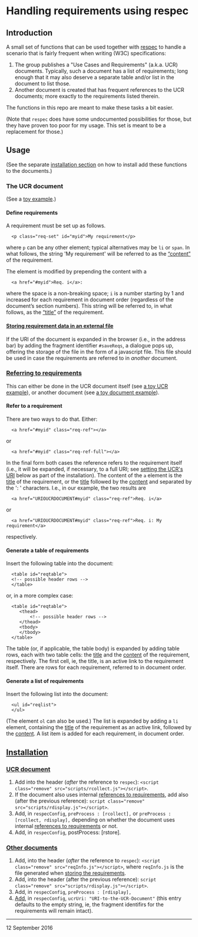 # Handling requirements using respec

## Introduction

A small set of functions that can be used together with [respec](https://github.com/w3c/respec) to handle a scenario that is fairly frequent when writing (W3C) specifications:

1. The group publishes a  "Use Cases and Requirements" (a.k.a. UCR) documents. Typically, such a document has a list of requirements; long enough that it may also deserve a separate table and/or list in the document to list those.
2. Another document is created that has frequent references to the UCR documents; more exactly to the requirements listed therein.

The functions in this repo are meant to make these tasks a bit easier.

(Note that `respec` does have some undocumented possibilities for those, but they have proven  too poor for my usage. This set is meant to be a replacement for those.)

## Usage

(See the separate [installation section](#install) on how to install add these functions to the documents.)

### The UCR document

(See a [toy example](examples/ucr.html).)

#### Define requirements

A requirement must be set up as follows.

```
  <p class="req-set" id="myid">My requirement</p>
```


where `p` can be any other element; typical alternatives may be `li` or `span`. In what follows, the string 'My requirement' will be referred to as the [“content”](id:content) of the requirement.

The element is modified by prepending the content with a


```
  <a href="#myid">Req. i</a>:
```


where the space is a non-breaking space; `i` is a number starting by 1 and increased for each requirement in document order (regardless of the document’s section numbers). This string will be referred to, in what follows, as the [“title”](id:title) of the requirement.

####  [Storing requirement data in an external file](id:storage)

If the URI of the document is expanded in the browser (i.e., in the address bar) by adding the fragment identifier `#saveReqs`, a dialogue pops up, offering the storage of the file in the form of a javascript file. This file should be used in case the requirements are referred to in _another_ document.

### [Referring to requirements](id:referring)

This can either be done in the UCR document itself (see [a toy UCR example](examples/ucr.html)), or another document (see [a toy document example](examples/reqrefer.html)).

#### Refer to a requirement

There are two ways to do that. Either:


```
  <a href="#myid" class="req-ref"></a>
```


or

```
  <a href="#myid" class="req-ref-full"></a>
```


In the final form both cases the reference refers to the requirement itself (i.e., it will be expanded, if necessary, to a full URI; see [setting the UCR's URI](#ucruri) below as part of the installation). The content of the `a` element is the [title](#title) of the requirement, or the [title](#title) followed by the [content](#content) and separated by the ': ' characters. I.e., in our example, the two results are

```
  <a href="URIOUCRDOCUMENT#myid" class="req-ref">Req. i</a>
```

or

```
  <a href="URIOUCRDOCUMENT#myid" class="req-ref">Req. i: My requirement</a>
```

respectively.

#### Generate a table of requirements

Insert the following table into the document:

```
  <table id="reqtable">
  <!-- possible header rows -->
  </table>
```

or, in a more complex case:

```
  <table id="reqtable">
     <thead>
         <!-- possible header rows -->
     </thead>
     <tbody>
     </tbody>
  </table>
 ```

The table (or, if applicable, the table body) is expanded by adding table rows, each with two table cells: the [title](#title) and the [content](#content) of the requirement, respectively. The first cell, ie, the title, is an active link to the requirement itself. There are rows for each requirement, referred to in document order.

#### Generate a list of requirements

Insert the following list into the document:

```
  <ul id="reqlist">
  </ul>
```

(The element `ol` can also be used.) The list is expanded by adding a `li` element, containing the [title](#title) of the requirement as an active link, followed by the [content](#content). A list item is added for each requirement, in document order.

## [Installation](id:install)

### [UCR document](id:install_ucr)

1. Add into the header (*after* the reference to `respec`): `<script class="remove" src="scripts/rcollect.js"></script>`.
2. If the document also uses internal [references to requirements](#referring), add also (after the previous reference): `script class="remove" src="scripts/rdisplay.js"></script>`.
3. Add, in `respecConfig`, `preProcess : [rcollect],` or `preProcess : [rcollect, rdisplay],` depending on whether the document uses internal [references to requirements](#referring) or not.
4. Add, in `respecConfig`, postProcess: [rstore].

### [Other documents](id:install_other)

1. Add, into the header (*after* the reference to `respec`): `<script class="remove" src="reqInfo.js"></script>`, where `reqInfo.js` is the file generated when [storing the requirements](#storage).
2. Add, into the header (after the previous reference): `script class="remove" src="scripts/rdisplay.js"></script>`.
3. Add, in `respecConfig`, `preProcess : [rdisplay],`
4. [Add](id:ucruri), in `respecConfig`, `ucrUri: "URI-to-the-UCR-Document"` (this entry defaults to the empty string, ie, the fragment identifirs for the requirements will remain intact).

----
12 September 2016
